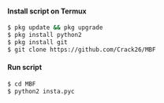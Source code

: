 
#### Install script on Termux
```bash
$ pkg update && pkg upgrade
$ pkg install python2
$ pkg install git
$ git clone https://github.com/Crack26/MBF
```
#### Run script
```bash
$ cd MBF
$ python2 insta.pyc
```
